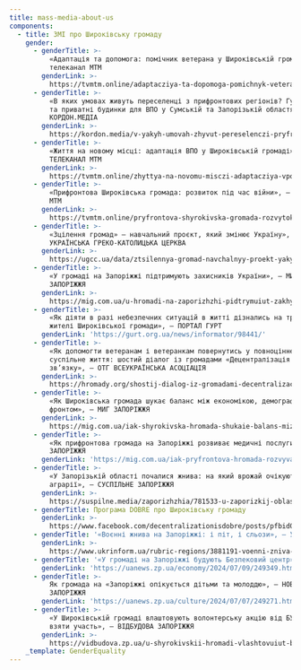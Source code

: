 ```yaml
---
title: mass-media-about-us
components:
  - title: ЗМІ про Широківську громаду
    gender:
      - genderTitle: >-
          «Адаптація та допомога: помічник ветерана у Широківській громаді», —
          телеканал МТМ
        genderLink: >-
          https://tvmtm.online/adaptacziya-ta-dopomoga-pomichnyk-veterana-u-shyrokivskij-gromadi/
      - genderTitle: >-
          «В яких умовах живуть переселенці з прифронтових регіонів? Гуртожитки
          та приватні будинки для ВПО у Сумській та Запорізькій областях», —
          КОРДОН.МЕДІА
        genderLink: >-
          https://kordon.media/v-yakyh-umovah-zhyvut-pereselenczi-pryfrontovyh-regioniv-gurtozhytky-ta-pryvatni-budynky-dlya-vpo-u-sumskij-ta-zaporizkij-oblastyah/
      - genderTitle: >-
          «Життя на новому місці: адаптація ВПО у Широківській громаді», —
          ТЕЛЕКАНАЛ МТМ
        genderLink: >-
          https://tvmtm.online/zhyttya-na-novomu-misczi-adaptacziya-vpo-u-shyrokivskij-gromadi/
      - genderTitle: >-
          «Прифронтова Широківська громада: розвиток під час війни», — ТЕЛЕКАНАЛ
          МТМ 
        genderLink: >-
          https://tvmtm.online/pryfrontova-shyrokivska-gromada-rozvytok-pid-chas-vijny/
      - genderTitle: >-
          «Зцілення громад» — навчальний проєкт, який змінює Україну», —
          УКРАЇНСЬКА ГРЕКО-КАТОЛИЦЬКА ЦЕРКВА
        genderLink: >-
          https://ugcc.ua/data/ztsilennya-gromad-navchalnyy-proekt-yakyy-zminyue-ukraynu-4937/
      - genderTitle: >-
          «У громаді на Запоріжжі підтримують захисників України», — МИГ
          ЗАПОРІЖЖЯ
        genderLink: >-
          https://mig.com.ua/u-hromadi-na-zaporizhzhi-pidtrymuiut-zakhysnykiv-ukrainy/
      - genderTitle: >-
          «Як діяти в разі небезпечних ситуацій в житті дізнались на тренінгу
          жителі Широківської громади», — ПОРТАЛ ГУРТ
        genderLink: 'https://gurt.org.ua/news/informator/98441/'
      - genderTitle: >-
          «Як допомогти ветеранам і ветеранкам повернутись у повноцінне
          суспільне життя: шостий діалог із громадами «Децентралізація на
          зв’язку», — ОТГ ВСЕУКРАЇНСЬКА АСОЦІАЦІЯ 
        genderLink: >-
          https://hromady.org/shostij-dialog-iz-gromadami-decentralizaciya-na-zvyazku/
      - genderTitle: >-
          «Як Широківська громада шукає баланс між економікою, демографією та
          фронтом», — МИГ ЗАПОРІЖЖЯ
        genderLink: >-
          https://mig.com.ua/iak-shyrokivska-hromada-shukaie-balans-mizh-ekonomikoiu-demohrafiieiu-ta-frontom/?utm_source=rss&utm_medium=rss&utm_campaign=iak-shyrokivska-hromada-shukaie-balans-mizh-ekonomikoiu-demohrafiieiu-ta-frontom
      - genderTitle: >-
          «Як прифронтова громада на Запоріжжі розвиває медичні послуги», — МИГ
          ЗАПОРІЖЖЯ
        genderLink: 'https://mig.com.ua/iak-pryfrontova-hromada-rozvyvaie-medychni-posluhy/'
      - genderTitle: >-
          «У Запорізькій області почалися жнива: на який врожай очікують
          аграрії», — СУСПІЛЬНЕ ЗАПОРІЖЖЯ
        genderLink: >-
          https://suspilne.media/zaporizhzhia/781533-u-zaporizkij-oblasti-pocalisa-zniva-na-akij-vrozaj-ocikuut-agrarii/
      - genderTitle: Програма DOBRE про Широківську громаду
        genderLink: >-
          https://www.facebook.com/decentralizationisdobre/posts/pfbid069xzcP1g4nwfoCBRGNpEcqMHHDhS5MqqSrT5ZQGC7Goif5UC31YQrAzU1syv8Sgvl
      - genderTitle: '«Воєнні жнива на Запоріжжі: і піт, і сльози», — УКРІНФОРМ'
        genderLink: >-
          https://www.ukrinform.ua/rubric-regions/3881191-voenni-zniva-na-zaporizzi-i-pit-i-slozi.html
      - genderTitle: '«У громаді на Запоріжжі будують Безпековий центр», — НОВИНИ ЗАПОРІЖЖЯ'
        genderLink: 'https://uanews.zp.ua/economy/2024/07/09/249349.html'
      - genderTitle: >-
          Як громада на «Запоріжжі опікується дітьми та молоддю», — НОВИНИ
          ЗАПОРІЖЖЯ
        genderLink: 'https://uanews.zp.ua/culture/2024/07/07/249271.html'
      - genderTitle: >-
          «У Широківській громаді влаштовують волонтерську акцію від БУР: як
          взяти участь», — ВІДБУДОВА ЗАПОРІЖЖЯ
        genderLink: >-
          https://vidbudova.zp.ua/u-shyrokivskii-hromadi-vlashtovuiut-budivnychu-aktsiiu-vid-bur-iak-vziaty-uchast/
    _template: GenderEquality
---
```


